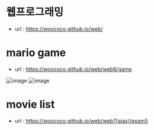 # 웹프로그래밍

- url : https://woococo.github.io/web/

# mario game

- url : https://woococo.github.io/web/web6/game

![image](https://user-images.githubusercontent.com/101681351/172033405-1edc689f-3945-4609-b3c5-89d826e636f1.png)
![image](https://user-images.githubusercontent.com/101681351/172033400-8ee30402-a725-4c49-8553-96e5f6d975cd.png)

# movie list

- url : https://woococo.github.io/web/web7(ajax)/exam5
